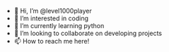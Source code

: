 - 👋 Hi, I’m @level1000player
- 👀 I’m interested in coding
- 🌱 I’m currently learning python
- 💞️ I’m looking to collaborate on developing projects
- 📫 How to reach me here!

<!---
level1000player/level1000player is a ✨ special ✨ repository because its `README.md` (this file) appears on your GitHub profile.
You can click the Preview link to take a look at your changes.
--->
